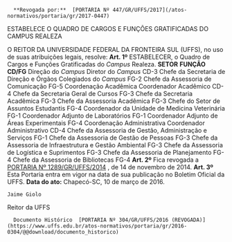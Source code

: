       **Revogada por:**  [PORTARIA Nº 447/GR/UFFS/2017](/atos-normativos/portaria/gr/2017-0447) 

   ESTABELECE O QUADRO DE CARGOS E FUNÇÕES GRATIFICADAS DO CAMPUS REALEZA  

 O REITOR DA UNIVERSIDADE FEDERAL DA FRONTEIRA SUL (UFFS), no uso de suas atribuições legais, resolve:   **Art. 1º** ESTABELECER, o Quadro de Cargos e Funções Gratificadas do *Campus* Realeza.     **SETOR**    **FUNÇÃO**    **CD/FG**      Direção do *Campus*    Diretor do *Campus*    CD-3     Chefe da Secretaria de Direção e Órgãos Colegiados do *Campus*    FG-2     Chefe da Assessoria de Comunicação   FG-5     Coordenação Acadêmica   Coordenador Acadêmico   CD-4     Chefe da Secretaria Geral de Cursos   FG-3     Chefe da Secretaria Acadêmica   FG-3     Chefe da Assessoria Acadêmica   FG-3     Chefe do Setor de Assuntos Estudantis   FG-4     Coordenador da Unidade de Medicina Veterinária   FG-1     Coordenador Adjunto de Laboratórios   FG-1     Coordenador Adjunto de Áreas Experimentais   FG-4     Coordenação Administrativa   Coordenador Administrativo   CD-4     Chefe da Assessoria de Gestão, Administração e Serviços   FG-1     Chefe da Assessoria de Gestão de Pessoas   FG-3     Chefe da Assessoria de Infraestrutura e Gestão Ambiental   FG-3     Chefe da Assessoria de Logística e Suprimentos   FG-3     Chefe da Assessoria de Planejamento   FG-4     Chefe da Assessoria de Bibliotecas   FG-4       **Art. 2º** Fica revogada a [PORTARIA Nº 1289/GR/UFFS/2014](https://www.uffs.edu.br/atos-normativos/portaria/gr/2014-1289)  , de 14 de novembro de 2014.   **Art. 3º** Esta Portaria entra em vigor na data de sua publicação no Boletim Oficial da UFFS.      **Data do ato:** Chapecó-SC, 10 de março de 2016.   
 

    Jaime Giolo   
 Reitor da UFFS 

      Documento Histórico  [PORTARIA Nº 304/GR/UFFS/2016 (REVOGADA)](https://www.uffs.edu.br/atos-normativos/portaria/gr/2016-0304/@@download/documento_historico)     
      
